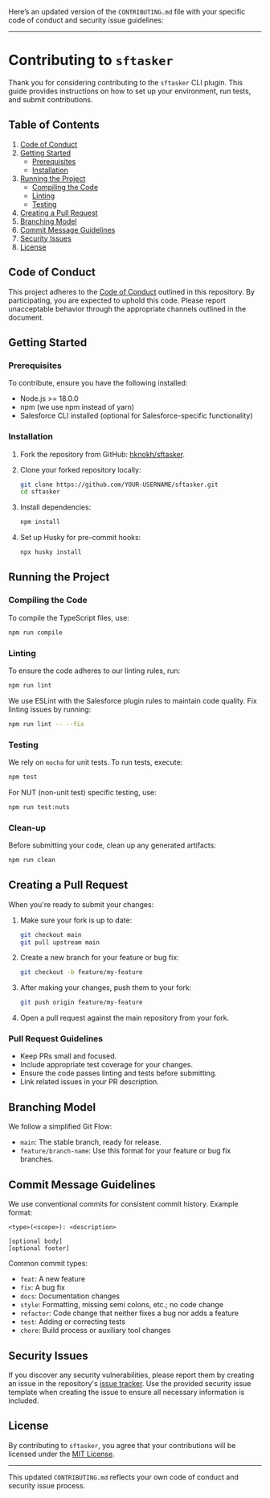 Here’s an updated version of the `CONTRIBUTING.md` file with your specific code of conduct and security issue guidelines:

---

# Contributing to `sftasker`

Thank you for considering contributing to the `sftasker` CLI plugin. This guide provides instructions on how to set up your environment, run tests, and submit contributions.

## Table of Contents

1. [Code of Conduct](#code-of-conduct)
2. [Getting Started](#getting-started)
   - [Prerequisites](#prerequisites)
   - [Installation](#installation)
3. [Running the Project](#running-the-project)
   - [Compiling the Code](#compiling-the-code)
   - [Linting](#linting)
   - [Testing](#testing)
4. [Creating a Pull Request](#creating-a-pull-request)
5. [Branching Model](#branching-model)
6. [Commit Message Guidelines](#commit-message-guidelines)
7. [Security Issues](#security-issues)
8. [License](#license)

## Code of Conduct

This project adheres to the [Code of Conduct](./CODE_OF_CONDUCT.md) outlined in this repository. By participating, you are expected to uphold this code. Please report unacceptable behavior through the appropriate channels outlined in the document.

## Getting Started

### Prerequisites

To contribute, ensure you have the following installed:

- Node.js >= 18.0.0
- npm (we use npm instead of yarn)
- Salesforce CLI installed (optional for Salesforce-specific functionality)

### Installation

1. Fork the repository from GitHub: [hknokh/sftasker](https://github.com/hknokh/sftasker).
2. Clone your forked repository locally:

   ```bash
   git clone https://github.com/YOUR-USERNAME/sftasker.git
   cd sftasker
   ```

3. Install dependencies:

   ```bash
   npm install
   ```

4. Set up Husky for pre-commit hooks:

   ```bash
   npx husky install
   ```

## Running the Project

### Compiling the Code

To compile the TypeScript files, use:

```bash
npm run compile
```

### Linting

To ensure the code adheres to our linting rules, run:

```bash
npm run lint
```

We use ESLint with the Salesforce plugin rules to maintain code quality. Fix linting issues by running:

```bash
npm run lint -- --fix
```

### Testing

We rely on `mocha` for unit tests. To run tests, execute:

```bash
npm test
```

For NUT (non-unit test) specific testing, use:

```bash
npm run test:nuts
```

### Clean-up

Before submitting your code, clean up any generated artifacts:

```bash
npm run clean
```

## Creating a Pull Request

When you're ready to submit your changes:

1. Make sure your fork is up to date:

   ```bash
   git checkout main
   git pull upstream main
   ```

2. Create a new branch for your feature or bug fix:

   ```bash
   git checkout -b feature/my-feature
   ```

3. After making your changes, push them to your fork:

   ```bash
   git push origin feature/my-feature
   ```

4. Open a pull request against the main repository from your fork.

### Pull Request Guidelines

- Keep PRs small and focused.
- Include appropriate test coverage for your changes.
- Ensure the code passes linting and tests before submitting.
- Link related issues in your PR description.

## Branching Model

We follow a simplified Git Flow:

- `main`: The stable branch, ready for release.
- `feature/branch-name`: Use this format for your feature or bug fix branches.

## Commit Message Guidelines

We use conventional commits for consistent commit history. Example format:

```
<type>(<scope>): <description>

[optional body]
[optional footer]
```

Common commit types:

- `feat`: A new feature
- `fix`: A bug fix
- `docs`: Documentation changes
- `style`: Formatting, missing semi colons, etc.; no code change
- `refactor`: Code change that neither fixes a bug nor adds a feature
- `test`: Adding or correcting tests
- `chore`: Build process or auxiliary tool changes

## Security Issues

If you discover any security vulnerabilities, please report them by creating an issue in the repository's [issue tracker](https://github.com/hknokh/sftasker/issues). Use the provided security issue template when creating the issue to ensure all necessary information is included.

## License

By contributing to `sftasker`, you agree that your contributions will be licensed under the [MIT License](./LICENSE.txt).

---

This updated `CONTRIBUTING.md` reflects your own code of conduct and security issue process.
